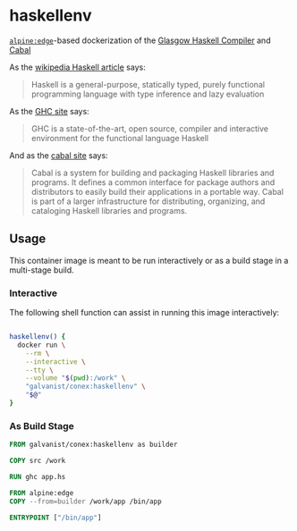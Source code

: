 # haskellenv

[`alpine:edge`](https://hub.docker.com/_/alpine/)-based dockerization of the [Glasgow Haskell Compiler](https://www.haskell.org/ghc/) and [Cabal](https://www.haskell.org/cabal/)

As the [wikipedia Haskell article](https://en.wikipedia.org/wiki/Haskell_(programming_language)) says:

> Haskell is a general-purpose, statically typed, purely functional programming language with type inference and lazy evaluation

As the [GHC site](https://www.haskell.org/ghc/) says:

> GHC is a state-of-the-art, open source, compiler and interactive environment for the functional language Haskell

And as the [cabal site](https://www.haskell.org/cabal/) says:

> Cabal is a system for building and packaging Haskell libraries and programs. It defines a common interface for package authors and distributors to easily build their applications in a portable way. Cabal is part of a larger infrastructure for distributing, organizing, and cataloging Haskell libraries and programs.

## Usage

This container image is meant to be run interactively or as a build stage in a multi-stage build.

### Interactive

The following shell function can assist in running this image interactively:

```sh

haskellenv() {
  docker run \
    --rm \
    --interactive \
    --tty \
    --volume "$(pwd):/work" \
    "galvanist/conex:haskellenv" \
    "$@"
}

```

### As Build Stage

```Dockerfile
FROM galvanist/conex:haskellenv as builder

COPY src /work

RUN ghc app.hs

FROM alpine:edge
COPY --from=builder /work/app /bin/app

ENTRYPOINT ["/bin/app"]
```
